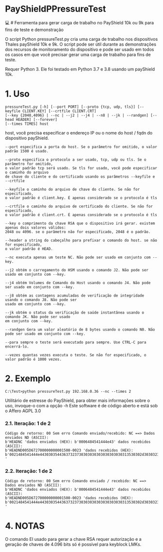 # PayShieldPPressureTest
:computer: # Ferramenta para gerar carga de trabalho no PayShield 10k ou 9k para fins de teste e demonstração

O script Python pressureTest.py cria uma carga de trabalho nos dispositivos Thales payShield 10k e 9k. O script pode ser útil durante as demonstrações dos recursos de monitoramento do dispositivo e pode ser usado em todos os casos em que você precisar gerar uma carga de trabalho para fins de teste.

Requer Python 3. Ele foi testado em Python 3.7 e 3.8 usando um payShield 10k.

# 1. Uso
```
pressureTest.py [-h] [--port PORT] [--proto {tcp, udp, tls}] [--keyfile CLIENT.KEY] [--crtfile CLIENT.CRT] 
[--key {2048,4096} | --nc | --j2 | --j4 | --n8 | --jk | --randgen] [--head HEADER] [--forever] 
[--times TIMES] host
```

host, você precisa especificar o endereço IP ou o nome do host / fqdn do dispositivo payShield.
```
--port especifica a porta do host. Se o parâmetro for omitido, o valor padrão 1500 é usado.
```

```
--proto especifica o protocolo a ser usado, tcp, udp ou tls. Se o parâmetro for omitido, 
o valor padrão tcp será usado. Se tls for usado, você pode especificar o caminho do arquivo 
de chave do cliente e do certificado usando os parâmetros --keyfile e --crtfile
```

```
--keyfile o caminho do arquivo de chave do cliente. Se não for especificado, 
o valor padrão é client.key. É apenas considerado se o protocolo é tls
```
```
--crtfile o caminho do arquivo de certificado do cliente. Se não for especificado, 
o valor padrão é client.crt. É apenas considerado se o protocolo é tls
```

```
--key o comprimento da chave RSA que o dispositivo irá gerar. existem apenas dois valores válidos: 
2048 ou 4096. se o parâmetro não for especificado, 2048 é o padrão.
```

```
--header a string do cabeçalho para prefixar o comando do host. se não for especificado, 
o valor padrão é HEAD.
```

```
--nc executa apenas um teste NC. Não pode ser usado em conjunto com --key.
```

```
--j2 obtém o carregamento do HSM usando o comando J2. Não pode ser usado em conjunto com --key.
```

```
--j4 obtém Volumes de Comando do Host usando o comando J4. Não pode ser usado em conjunto com --key.
```

```
--j8 obtém as contagens acumuladas de verificação de integridade usando o comando J8. Não pode ser 
usado em conjunto com --key.
```

```
--jk obtém o status da verificação de saúde instantânea usando o comando JK. Não pode ser usado 
em conjunto com --key.
```

```
--randgen Gera um valor aleatório de 8 bytes usando o comando N0. Não pode ser usado em conjunto com --key.
```

```
--para sempre o teste será executado para sempre. Use CTRL-C para encerrá-lo.
```

```
--vezes quantas vezes executa o teste. Se não for especificado, o valor padrão é 1000 vezes.
```

# 2. Exemplo

```
C:\Test>python pressureTest.py 192.168.0.36 --nc --times 2
```

Utilitário de estresse do PayShield, para obter mais informações sobre o uso, invoque-o com a 
opção -h Este software é de código aberto e está sob o Affero AGPL 3.0

### 2.1. Iteração: 1 de 2

```
Código de retorno: 00 Sem erro Comando enviado/recebido: NC ==> Dados enviados ND (ASCII): 
b'HEADNC 'dados enviados (HEX): b'0006484541444e43' dados recebidos (ASCII): 
b'HEADND005D672700000000001500-0023 'dados recebidos (HEX): 
b'0021484541444e44303035443637323730303030303030303030313530302d30303233 '
```

### 2.2. Iteração: 1 de 2

```
Código de retorno: 00 Sem erro Comando enviado / recebido: NC ==> Dados enviados ND (ASCII): 
b'HEADNC 'dados enviados (HEX): b'0006484541444e43' dados recebidos (ASCII): 
b'HEADND005D672700000000001500-0023 'dados recebidos (HEX): 
b'0021484541444e44303035443637323730303030303030303030313530302d30303233 '
```

# 4. NOTAS
O comando EI usado para gerar a chave RSA requer autorização e a geração de chaves de 4.096 bits 
só é possível para keyblock LMKs.
